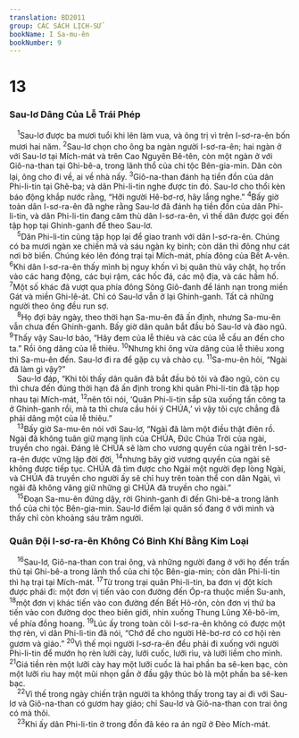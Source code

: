 ```yaml
---
translation: BD2011
group: CÁC SÁCH LỊCH-SỬ
bookName: I Sa-mu-ên 
bookNumber: 9
---
```


<div class="title"><h1>13</h1><h3>Sau-lơ Dâng Của Lễ Trái Phép</h3></div>
<span class="verse 1sa_13_1"> <sup>1</sup>Sau-lơ được ba mươi tuổi khi lên làm vua, và ông trị vì trên I-sơ-ra-ên bốn mươi hai năm. </span>
<span class="verse 1sa_13_2"><sup>2</sup>Sau-lơ chọn cho ông ba ngàn người I-sơ-ra-ên; hai ngàn ở với Sau-lơ tại Mích-mát và trên Cao Nguyên Bê-tên, còn một ngàn ở với Giô-na-than tại Ghi-bê-a, trong lãnh thổ của chi tộc Bên-gia-min. Dân còn lại, ông cho đi về, ai về nhà nấy. </span>
<span class="verse 1sa_13_3"><sup>3</sup>Giô-na-than đánh hạ tiền đồn của dân Phi-li-tin tại Ghê-ba; và dân Phi-li-tin nghe được tin đó. Sau-lơ cho thổi kèn báo động khắp nước rằng, “Hỡi người Hê-bơ-rơ, hãy lắng nghe.” </span>
<span class="verse 1sa_13_4"><sup>4</sup>Bấy giờ toàn dân I-sơ-ra-ên đã nghe rằng Sau-lơ đã đánh hạ tiền đồn của dân Phi-li-tin, và dân Phi-li-tin đang căm thù dân I-sơ-ra-ên, vì thế dân được gọi đến tập họp tại Ghinh-ganh để theo Sau-lơ.<br/></span>
<span class="verse 1sa_13_5"> <sup>5</sup>Dân Phi-li-tin cũng tập họp lại để giao tranh với dân I-sơ-ra-ên. Chúng có ba mươi ngàn xe chiến mã và sáu ngàn kỵ binh; còn dân thì đông như cát nơi bờ biển. Chúng kéo lên đóng trại tại Mích-mát, phía đông của Bết A-vên. </span>
<span class="verse 1sa_13_6"><sup>6</sup>Khi dân I-sơ-ra-ên thấy mình bị nguy khốn vì bị quân thù vây chặt, họ trốn vào các hang động, các bụi rậm, các hốc đá, các mộ địa, và các hầm hố. </span>
<span class="verse 1sa_13_7"><sup>7</sup>Một số khác đã vượt qua phía đông Sông Giô-đanh để lánh nạn trong miền Gát và miền Ghi-lê-át. Chỉ có Sau-lơ vẫn ở lại Ghinh-ganh. Tất cả những người theo ông đều run sợ.<br/></span>
<span class="verse 1sa_13_8"> <sup>8</sup>Họ đợi bảy ngày, theo thời hạn Sa-mu-ên đã ấn định, nhưng Sa-mu-ên vẫn chưa đến Ghinh-ganh. Bấy giờ dân quân bắt đầu bỏ Sau-lơ và đào ngũ. </span>
<span class="verse 1sa_13_9"><sup>9</sup>Thấy vậy Sau-lơ bảo, “Hãy đem của lễ thiêu và các của lễ cầu an đến cho ta.” Rồi ông dâng của lễ thiêu. </span>
<span class="verse 1sa_13_10"><sup>10</sup>Nhưng khi ông vừa dâng của lễ thiêu xong thì Sa-mu-ên đến. Sau-lơ đi ra để gặp cụ và chào cụ. </span>
<span class="verse 1sa_13_11"><sup>11</sup>Sa-mu-ên hỏi, “Ngài đã làm gì vậy?”<br/> Sau-lơ đáp, “Khi tôi thấy dân quân đã bắt đầu bỏ tôi và đào ngũ, còn cụ thì chưa đến đúng thời hạn đã ấn định trong khi quân Phi-li-tin đã tập họp nhau tại Mích-mát, </span>
<span class="verse 1sa_13_12"><sup>12</sup>nên tôi nói, ‘Quân Phi-li-tin sắp sửa xuống tấn công ta ở Ghinh-ganh rồi, mà ta thì chưa cầu hỏi ý CHÚA,’ vì vậy tôi cực chẳng đã phải dâng một của lễ thiêu.”<br/></span>
<span class="verse 1sa_13_13"> <sup>13</sup>Bấy giờ Sa-mu-ên nói với Sau-lơ, “Ngài đã làm một điều thật điên rồ. Ngài đã không tuân giữ mạng lịnh của CHÚA, Ðức Chúa Trời của ngài, truyền cho ngài. Ðáng lẽ CHÚA sẽ làm cho vương quyền của ngài trên I-sơ-ra-ên được vững lập đời đời, </span>
<span class="verse 1sa_13_14"><sup>14</sup>nhưng bây giờ vương quyền của ngài sẽ không được tiếp tục. CHÚA đã tìm được cho Ngài một người đẹp lòng Ngài, và CHÚA đã truyền cho người ấy sẽ chỉ huy trên toàn thể con dân Ngài, vì ngài đã không vâng giữ những gì CHÚA đã truyền cho ngài.”<br/></span>
<span class="verse 1sa_13_15"> <sup>15</sup>Ðoạn Sa-mu-ên đứng dậy, rời Ghinh-ganh đi đến Ghi-bê-a trong lãnh thổ của chi tộc Bên-gia-min. Sau-lơ điểm lại quân số đang ở với mình và thấy chỉ còn khoảng sáu trăm người.<br/></span>
<div class="title"><h3>Quân Ðội I-sơ-ra-ên Không Có Binh Khí Bằng Kim Loại</h3></div>
<span class="verse 1sa_13_16"> <sup>16</sup>Sau-lơ, Giô-na-than con trai ông, và những người đang ở với họ đến trấn thủ tại Ghi-bê-a trong lãnh thổ của chi tộc Bên-gia-min; còn dân Phi-li-tin thì hạ trại tại Mích-mát. </span>
<span class="verse 1sa_13_17"><sup>17</sup>Từ trong trại quân Phi-li-tin, ba đơn vị đột kích được phái đi: một đơn vị tiến vào con đường đến Óp-ra thuộc miền Su-anh, </span>
<span class="verse 1sa_13_18"><sup>18</sup>một đơn vị khác tiến vào con đường đến Bết Hô-rôn, còn đơn vị thứ ba tiến vào con đường dọc theo biên giới, nhìn xuống Thung Lũng Xê-bô-im, về phía đồng hoang. </span>
<span class="verse 1sa_13_19"><sup>19</sup>Lúc ấy trong toàn cõi I-sơ-ra-ên không có được một thợ rèn, vì dân Phi-li-tin đã nói, “Chớ để cho người Hê-bơ-rơ có cơ hội rèn gươm và giáo.” </span>
<span class="verse 1sa_13_20"><sup>20</sup>Vì thế mọi người I-sơ-ra-ên đều phải đi xuống với người Phi-li-tin để mướn họ rèn lưỡi cày, lưỡi cuốc, lưỡi rìu, và lưỡi liềm cho mình. </span>
<span class="verse 1sa_13_21"><sup>21</sup>Giá tiền rèn một lưỡi cày hay một lưỡi cuốc là hai phần ba sê-ken bạc, còn một lưỡi rìu hay một mũi nhọn gắn ở đầu gậy thúc bò là một phần ba sê-ken bạc.<br/></span>
<span class="verse 1sa_13_22"> <sup>22</sup>Vì thế trong ngày chiến trận người ta không thấy trong tay ai đi với Sau-lơ và Giô-na-than có gươm hay giáo; chỉ Sau-lơ và Giô-na-than con trai ông có mà thôi.<br/></span>
<span class="verse 1sa_13_23"> <sup>23</sup>Khi ấy dân Phi-li-tin ở trong đồn đã kéo ra án ngữ ở Ðèo Mích-mát.<br/></span>
